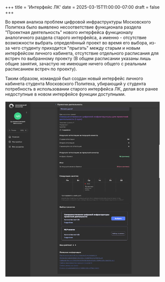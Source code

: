 +++
title = 'Интерфейс ЛК'
date = 2025-03-15T11:00:00-07:00
draft = false
+++

Во время анализа проблем цифровой инфраструктуры Московского Политеха было выявлено несоответствие функционала раздела "Проектная деятельность" нового интерфейса функционалу аналогичного раздела старого интерфейса, а именно - отсутствие возможности выбрать определённый проект во время его выбора, из-за чего студенту приходится "прыгать" между старым и новым интерфейсом личного кабинета, отсутствие отдельного расписания для встреч по выбранному проекту (В общем расписании указаны лишь общие занятия, зачастую не имеющие ничего общего с реальным расписанием встреч по проекту).

Таким образом, командой был создан новый интерфейс личного кабинета студента Московского Политеха, убирающий у студента потребность в использовании старого интерфейса ЛК, делая все ранее недоступные в новом интерфейсе функции доступными.

![Обновленный интерфейс ЛК Московского политеха](1.png)
